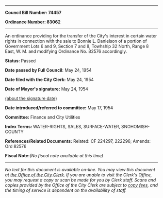 

********

**Council Bill Number: 74457**
   
**Ordinance Number: 83062**
********

 An ordinance providing for the transfer of the City's interest in certain water rights in connection with the sale to Bonnie L. Danielson of a portion of Government Lots 6 and 9, Section 7 and 8, Towhship 32 North, Range 8 East, W. M. and modifying Ordinance No. 82576 accordingly.

**Status:** Passed
   
**Date passed by Full Council:** May 24, 1954
   
**Date filed with the City Clerk:** May 24, 1954
   
**Date of Mayor's signature:** May 24, 1954
   
[(about the signature date)](/~public/approvaldate.htm)
   
   
   
**Date introduced/referred to committee:** May 17, 1954
   
**Committee:** Finance and City Utilities
   
   
**Index Terms:** WATER-RIGHTS, SALES, SURFACE-WATER, SNOHOMISH-COUNTY

**References/Related Documents:** Related: CF 224297, 222296; Amends: Ord 82576

**Fiscal Note:**_(No fiscal note available at this time)_
********

_No text for this document is available on-line. You may view this document at [the Office of the City Clerk](http://www.seattle.gov/leg/clerk/contactUs.htm). If you are unable to visit the Clerk's Office, you may request a copy or scan be made for you by Clerk staff. Scans and copies provided by the Office of the City Clerk are subject to [copy fees](http://clerk.seattle.gov/~public/clerkfees.htm), and the timing of service is dependent on the availability of staff._

